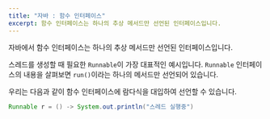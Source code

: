 ```yaml
---
title: "자바 : 함수 인터페이스"
excerpt: 함수 인터페이스는 하나의 추상 메서드만 선언된 인터페이스입니다.
---
```


자바에서 함수 인터페이스는 하나의 추상 메서드만 선언된 인터페이스입니다.

스레드를 생성할 때 필요한 `Runnable`이 가장 대표적인 예시입니다. `Runnable` 인터페이스의 내용을 살펴보면 `run()`이라는 하나의 메서드만 선언되어 있습니다.

우리는 다음과 같이 함수 인터페이스에 람다식을 대입하여 선언할 수 있습니다.

```java
Runnable r = () -> System.out.println("스레드 실행중")
```


